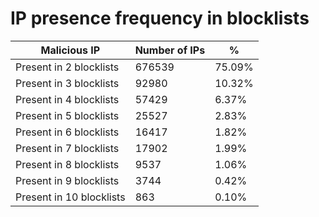 # IP presence frequency in blocklists
| Malicious IP | Number of IPs | % |
|----|----|----|
| Present in 2 blocklists | 676539 | 75.09% |
| Present in 3 blocklists | 92980 | 10.32% |
| Present in 4 blocklists | 57429 | 6.37% |
| Present in 5 blocklists | 25527 | 2.83% |
| Present in 6 blocklists | 16417 | 1.82% |
| Present in 7 blocklists | 17902 | 1.99% |
| Present in 8 blocklists | 9537 | 1.06% |
| Present in 9 blocklists | 3744 | 0.42% |
| Present in 10 blocklists | 863 | 0.10% |

